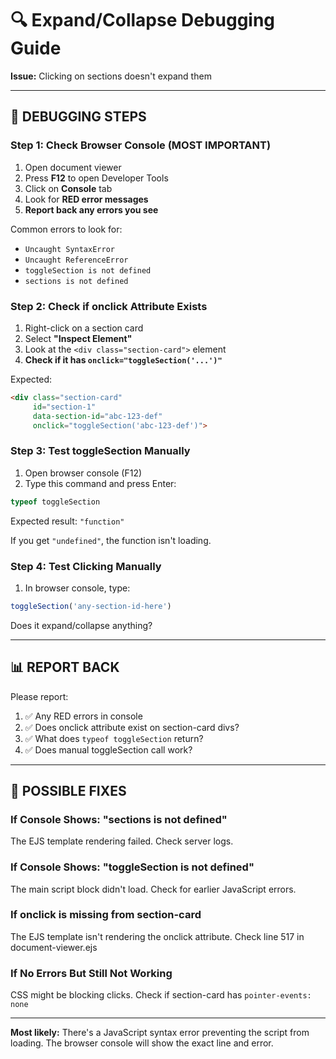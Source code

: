 # 🔍 Expand/Collapse Debugging Guide

**Issue:** Clicking on sections doesn't expand them

---

## 🧪 DEBUGGING STEPS

### Step 1: Check Browser Console (MOST IMPORTANT)
1. Open document viewer
2. Press **F12** to open Developer Tools
3. Click on **Console** tab
4. Look for **RED error messages**
5. **Report back any errors you see**

Common errors to look for:
- `Uncaught SyntaxError`
- `Uncaught ReferenceError`
- `toggleSection is not defined`
- `sections is not defined`

### Step 2: Check if onclick Attribute Exists
1. Right-click on a section card
2. Select **"Inspect Element"**
3. Look at the `<div class="section-card">` element
4. **Check if it has `onclick="toggleSection('...')"`**

Expected:
```html
<div class="section-card"
     id="section-1"
     data-section-id="abc-123-def"
     onclick="toggleSection('abc-123-def')">
```

### Step 3: Test toggleSection Manually
1. Open browser console (F12)
2. Type this command and press Enter:
```javascript
typeof toggleSection
```

Expected result: `"function"`

If you get `"undefined"`, the function isn't loading.

### Step 4: Test Clicking Manually
1. In browser console, type:
```javascript
toggleSection('any-section-id-here')
```

Does it expand/collapse anything?

---

## 📊 REPORT BACK

Please report:
1. ✅ Any RED errors in console
2. ✅ Does onclick attribute exist on section-card divs?
3. ✅ What does `typeof toggleSection` return?
4. ✅ Does manual toggleSection call work?

---

## 🔧 POSSIBLE FIXES

### If Console Shows: "sections is not defined"
The EJS template rendering failed. Check server logs.

### If Console Shows: "toggleSection is not defined"
The main script block didn't load. Check for earlier JavaScript errors.

### If onclick is missing from section-card
The EJS template isn't rendering the onclick attribute.
Check line 517 in document-viewer.ejs

### If No Errors But Still Not Working
CSS might be blocking clicks. Check if section-card has `pointer-events: none`

---

**Most likely:** There's a JavaScript syntax error preventing the script from loading. The browser console will show the exact line and error.
